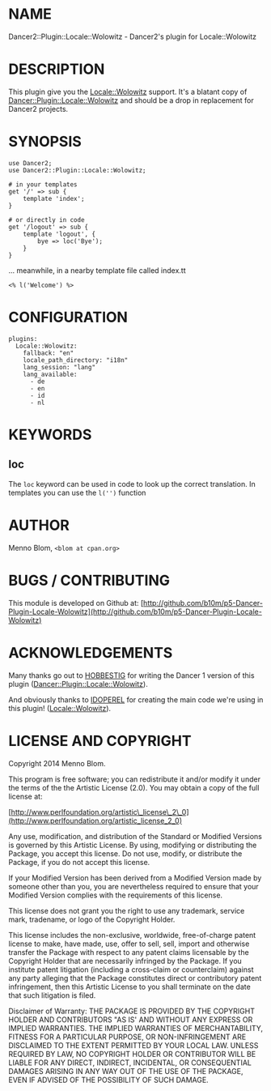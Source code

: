 # NAME

Dancer2::Plugin::Locale::Wolowitz - Dancer2's plugin for Locale::Wolowitz

# DESCRIPTION

This plugin give you the [Locale::Wolowitz](https://metacpan.org/pod/Locale::Wolowitz) support. It's a blatant copy of
[Dancer::Plugin::Locale::Wolowitz](https://metacpan.org/pod/Dancer::Plugin::Locale::Wolowitz) and should be a drop in replacement
for Dancer2 projects.

# SYNOPSIS

    use Dancer2;
    use Dancer2::Plugin::Locale::Wolowitz;

    # in your templates
    get '/' => sub {
        template 'index';
    }

    # or directly in code
    get '/logout' => sub {
        template 'logout', {
            bye => loc('Bye');
        }
    }

... meanwhile, in a nearby template file called index.tt

    <% l('Welcome') %>

# CONFIGURATION

    plugins:
      Locale::Wolowitz:
        fallback: "en"
        locale_path_directory: "i18n"
        lang_session: "lang"
        lang_available:
          - de
          - en
          - id
          - nl

# KEYWORDS

## loc

The `loc` keyword can be used in code to look up the correct translation. In
templates you can use the `l('')` function

# AUTHOR

Menno Blom, `<blom at cpan.org>`

# BUGS / CONTRIBUTING

This module is developed on Github at:
[http://github.com/b10m/p5-Dancer-Plugin-Locale-Wolowitz](http://github.com/b10m/p5-Dancer-Plugin-Locale-Wolowitz)

# ACKNOWLEDGEMENTS

Many thanks go out to [HOBBESTIG](https://metacpan.org/author/HOBBESTIG) for
writing the Dancer 1 version of this plugin ([Dancer::Plugin::Locale::Wolowitz](https://metacpan.org/pod/Dancer::Plugin::Locale::Wolowitz)).

And obviously thanks to [IDOPEREL](https://metacpan.org/author/IDOPEREL) for
creating the main code we're using in this plugin! ([Locale::Wolowitz](https://metacpan.org/pod/Locale::Wolowitz)).

# LICENSE AND COPYRIGHT

Copyright 2014 Menno Blom.

This program is free software; you can redistribute it and/or modify it
under the terms of the the Artistic License (2.0). You may obtain a
copy of the full license at:

[http://www.perlfoundation.org/artistic\_license\_2\_0](http://www.perlfoundation.org/artistic_license_2_0)

Any use, modification, and distribution of the Standard or Modified
Versions is governed by this Artistic License. By using, modifying or
distributing the Package, you accept this license. Do not use, modify,
or distribute the Package, if you do not accept this license.

If your Modified Version has been derived from a Modified Version made
by someone other than you, you are nevertheless required to ensure that
your Modified Version complies with the requirements of this license.

This license does not grant you the right to use any trademark, service
mark, tradename, or logo of the Copyright Holder.

This license includes the non-exclusive, worldwide, free-of-charge
patent license to make, have made, use, offer to sell, sell, import and
otherwise transfer the Package with respect to any patent claims
licensable by the Copyright Holder that are necessarily infringed by the
Package. If you institute patent litigation (including a cross-claim or
counterclaim) against any party alleging that the Package constitutes
direct or contributory patent infringement, then this Artistic License
to you shall terminate on the date that such litigation is filed.

Disclaimer of Warranty: THE PACKAGE IS PROVIDED BY THE COPYRIGHT HOLDER
AND CONTRIBUTORS "AS IS' AND WITHOUT ANY EXPRESS OR IMPLIED WARRANTIES.
THE IMPLIED WARRANTIES OF MERCHANTABILITY, FITNESS FOR A PARTICULAR
PURPOSE, OR NON-INFRINGEMENT ARE DISCLAIMED TO THE EXTENT PERMITTED BY
YOUR LOCAL LAW. UNLESS REQUIRED BY LAW, NO COPYRIGHT HOLDER OR
CONTRIBUTOR WILL BE LIABLE FOR ANY DIRECT, INDIRECT, INCIDENTAL, OR
CONSEQUENTIAL DAMAGES ARISING IN ANY WAY OUT OF THE USE OF THE PACKAGE,
EVEN IF ADVISED OF THE POSSIBILITY OF SUCH DAMAGE.
